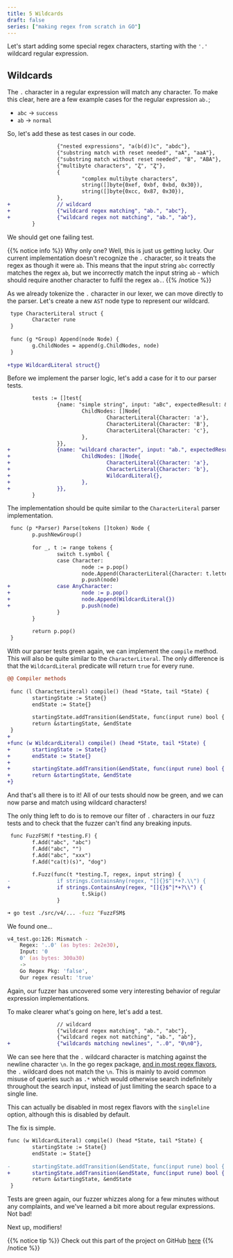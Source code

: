 ```yaml
---
title: 5 Wildcards
draft: false
series: ["making regex from scratch in GO"]
---
```

Let's start adding some special regex characters, starting with the `'.'` wildcard regular expression.

## Wildcards

The `.` character in a regular expression will match any character. To make this clear, here are a few example cases for the regular expression `ab.`;

- `abc` -> `success`
- `ab` -> `normal`

So, let's add these as test cases in our code.

```diff
                {"nested expressions", "a(b(d))c", "abdc"},
                {"substring match with reset needed", "aA", "aaA"},
                {"substring match without reset needed", "B", "ABA"},
                {"multibyte characters", "Ȥ", "Ȥ"},
                {
                        "complex multibyte characters",
                        string([]byte{0xef, 0xbf, 0xbd, 0x30}),
                        string([]byte{0xcc, 0x87, 0x30}),
                },
+               // wildcard
+               {"wildcard regex matching", "ab.", "abc"},
+               {"wildcard regex not matching", "ab.", "ab"},
        }
```

We should get one failing test.

{{% notice info %}} 
Why only one? Well, this is just us getting lucky. Our current implementation doesn't recognize the `.` character, so it treats the regex as though it were `ab`. This means that the input string `abc` correctly matches the regex `ab`, but we incorrectly match the input string `ab` - which should require another character to fulfil the regex `ab.`.
{{% /notice %}} 

As we already tokenize the `.` character in our lexer, we can move directly to the parser. Let's create a new `AST` node type to represent our wildcard.

```diff
 type CharacterLiteral struct {
        Character rune
 }
 
 func (g *Group) Append(node Node) {
        g.ChildNodes = append(g.ChildNodes, node)
 }
 
+type WildcardLiteral struct{}

```

Before we implement the parser logic, let's add a case for it to our parser tests.

```diff
        tests := []test{
                {name: "simple string", input: "aBc", expectedResult: &Group{
                        ChildNodes: []Node{
                                CharacterLiteral{Character: 'a'},
                                CharacterLiteral{Character: 'B'},
                                CharacterLiteral{Character: 'c'},
                        },
                }},
+               {name: "wildcard character", input: "ab.", expectedResult: &Group{
+                       ChildNodes: []Node{
+                               CharacterLiteral{Character: 'a'},
+                               CharacterLiteral{Character: 'b'},
+                               WildcardLiteral{},
+                       },
+               }},
        }
```

The implementation should be quite similar to the `CharacterLiteral` parser implementation.

```diff
 func (p *Parser) Parse(tokens []token) Node {
        p.pushNewGroup()
 
        for _, t := range tokens {
                switch t.symbol {
                case Character:
                        node := p.pop()
                        node.Append(CharacterLiteral{Character: t.letter})
                        p.push(node)
+               case AnyCharacter:
+                       node := p.pop()
+                       node.Append(WildcardLiteral{})
+                       p.push(node)
                }
        }
 
        return p.pop()
 }
```

With our parser tests green again, we can implement the `compile` method. This will also be quite similar to the `CharacterLiteral`. The only difference is that the `WildcardLiteral` predicate will return `true` for every rune.

```diff
@@ Compiler methods
 
 func (l CharacterLiteral) compile() (head *State, tail *State) {
        startingState := State{}
        endState := State{}
 
        startingState.addTransition(&endState, func(input rune) bool { return input == l.Character })
        return &startingState, &endState
 }
+
+func (w WildcardLiteral) compile() (head *State, tail *State) {
+       startingState := State{}
+       endState := State{}
+
+       startingState.addTransition(&endState, func(input rune) bool { return true })
+       return &startingState, &endState
+}
```

And that's all there is to it! All of our tests should now be green, and we can now parse and match using wildcard characters!

The only thing left to do is to remove our filter of `.` characters in our fuzz tests and to check that the fuzzer can't find any breaking inputs.

```diff
 func FuzzFSM(f *testing.F) {
        f.Add("abc", "abc")
        f.Add("abc", "")
        f.Add("abc", "xxx")
        f.Add("ca(t)(s)", "dog")
 
        f.Fuzz(func(t *testing.T, regex, input string) {
-               if strings.ContainsAny(regex, "[]{}$^|*+?.\\") {
+               if strings.ContainsAny(regex, "[]{}$^|*+?\\") {
                        t.Skip()
                }

```

```zsh
➜ go test ./src/v4/... -fuzz ^FuzzFSM$  
```

We found one...

```zsh
v4_test.go:126: Mismatch - 
	Regex: '..0' (as bytes: 2e2e30), 
	Input: '0
	0' (as bytes: 300a30) 
	-> 
	Go Regex Pkg: 'false', 
	Our regex result: 'true'

```

Again, our fuzzer has uncovered some very interesting behavior of regular expression implementations.

To make clearer what's going on here, let's add a test.

```diff
                // wildcard
                {"wildcard regex matching", "ab.", "abc"},
                {"wildcard regex not matching", "ab.", "ab"},
+               {"wildcards matching newlines", "..0", "0\n0"},
```

We can see here that the `.` wildcard character is matching against the newline character `\n`. In the go regex package, [and in most regex flavors](https://www.regular-expressions.info/dot.html#:~:text=The%20dot%20matches%20a%20single%20character%2C%20without%20caring%20what%20that%20character%20is.%20The%20only%20exception%20are%20line%20break%20characters.%20In%20all%20regex%20flavors%20discussed%20in%20this%20tutorial%2C%20the%20dot%20does%20not%20match%20line%20breaks%20by%20default.), the `.` wildcard does not match the `\n`. This is mainly to avoid common misuse of queries such as `.*` which would otherwise search indefinitely throughout the search input, instead of just limiting the search space to a single line.

This can actually be disabled in most regex flavors with the `singleline` option, although this is disabled by default.

The fix is simple.

```diff
func (w WildcardLiteral) compile() (head *State, tail *State) {
        startingState := State{}
        endState := State{}
 
-       startingState.addTransition(&endState, func(input rune) bool { return true })
+       startingState.addTransition(&endState, func(input rune) bool { return input != '\n' })
        return &startingState, &endState
 }
```

Tests are green again, our fuzzer whizzes along for a few minutes without any complaints, and we've learned a bit more about regular expressions. Not bad!

Next up, modifiers!

{{% notice tip %}} 
Check out this part of the project on GitHub [here](https://github.com/LeweyM/search/tree/master/src/v4)
{{% /notice %}} 